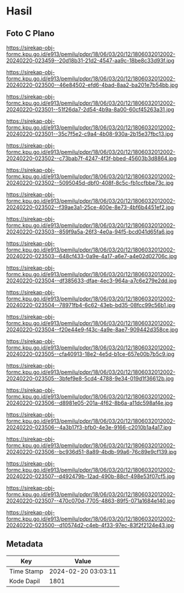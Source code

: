# Hasil

## Foto C Plano

https://sirekap-obj-formc.kpu.go.id/e913/pemilu/pdpr/18/06/03/20/12/1806032012002-20240220-023459--20d18b31-21d2-4547-aa9c-18be8c33d93f.jpg

https://sirekap-obj-formc.kpu.go.id/e913/pemilu/pdpr/18/06/03/20/12/1806032012002-20240220-023500--46e84502-efd6-4bad-8aa2-ba201e7b54bb.jpg

https://sirekap-obj-formc.kpu.go.id/e913/pemilu/pdpr/18/06/03/20/12/1806032012002-20240220-023501--51f26da7-2d54-4b9a-8a00-60cf45263a31.jpg

https://sirekap-obj-formc.kpu.go.id/e913/pemilu/pdpr/18/06/03/20/12/1806032012002-20240220-023501--35c7f5e2-c9a4-4b08-930a-2b15e37fbc13.jpg

https://sirekap-obj-formc.kpu.go.id/e913/pemilu/pdpr/18/06/03/20/12/1806032012002-20240220-023502--c73bab7f-4247-4f3f-bbed-45603b3d8864.jpg

https://sirekap-obj-formc.kpu.go.id/e913/pemilu/pdpr/18/06/03/20/12/1806032012002-20240220-023502--5095045d-dbf0-408f-8c5c-fb1ccfbbe73c.jpg

https://sirekap-obj-formc.kpu.go.id/e913/pemilu/pdpr/18/06/03/20/12/1806032012002-20240220-023502--f39ae3a1-25ce-400e-8e73-4bf6b4451ef2.jpg

https://sirekap-obj-formc.kpu.go.id/e913/pemilu/pdpr/18/06/03/20/12/1806032012002-20240220-023503--859f9a5a-26f3-4e0a-94f5-bcd041d65fa6.jpg

https://sirekap-obj-formc.kpu.go.id/e913/pemilu/pdpr/18/06/03/20/12/1806032012002-20240220-023503--648cf433-0a9e-4a17-a6e7-a4e02d02706c.jpg

https://sirekap-obj-formc.kpu.go.id/e913/pemilu/pdpr/18/06/03/20/12/1806032012002-20240220-023504--df385633-dfae-4ec3-964a-a7c6e279e2dd.jpg

https://sirekap-obj-formc.kpu.go.id/e913/pemilu/pdpr/18/06/03/20/12/1806032012002-20240220-023504--78971fb4-6c62-43eb-bd35-08fcc99c56b1.jpg

https://sirekap-obj-formc.kpu.go.id/e913/pemilu/pdpr/18/06/03/20/12/1806032012002-20240220-023504--f20e44e9-f43c-4a9e-8ae7-909442d358ce.jpg

https://sirekap-obj-formc.kpu.go.id/e913/pemilu/pdpr/18/06/03/20/12/1806032012002-20240220-023505--cfa40913-18e2-4e5d-b1ce-657e00b7b5c9.jpg

https://sirekap-obj-formc.kpu.go.id/e913/pemilu/pdpr/18/06/03/20/12/1806032012002-20240220-023505--3bfef9e8-5cd4-4788-9e34-019d1f36612b.jpg

https://sirekap-obj-formc.kpu.go.id/e913/pemilu/pdpr/18/06/03/20/12/1806032012002-20240220-023506--d8981e05-201a-4f62-8b6a-a11dc598af4e.jpg

https://sirekap-obj-formc.kpu.go.id/e913/pemilu/pdpr/18/06/03/20/12/1806032012002-20240220-023506--4a3b17f3-bfb0-4e3e-9166-c2010b1a4a17.jpg

https://sirekap-obj-formc.kpu.go.id/e913/pemilu/pdpr/18/06/03/20/12/1806032012002-20240220-023506--bc936d51-8a89-4bdb-99a6-76c89e9cf139.jpg

https://sirekap-obj-formc.kpu.go.id/e913/pemilu/pdpr/18/06/03/20/12/1806032012002-20240220-023507--d492479b-12ad-490b-88cf-498e53f07cf5.jpg

https://sirekap-obj-formc.kpu.go.id/e913/pemilu/pdpr/18/06/03/20/12/1806032012002-20240220-023507--470c070d-7705-4863-89f5-071a1684e140.jpg

https://sirekap-obj-formc.kpu.go.id/e913/pemilu/pdpr/18/06/03/20/12/1806032012002-20240220-023500--d10574d2-c4eb-4f33-97ec-83f2f2124e43.jpg


## Metadata

| Key        | Value               |
| ---------- | ------------------- |
| Time Stamp | 2024-02-20 03:03:11 |
| Kode Dapil | 1801                |



